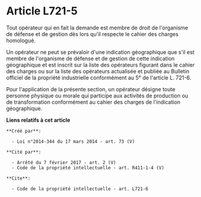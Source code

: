 # Article L721-5

Tout opérateur qui en fait la demande est membre de droit de l'organisme de défense et de gestion dès lors qu'il respecte le
cahier des charges homologué. 

Un opérateur ne peut se prévaloir d'une indication géographique que s'il est membre de l'organisme de défense et de gestion
de cette indication géographique et est inscrit sur la liste des opérateurs figurant dans le cahier des charges ou sur la
liste des opérateurs actualisée et publiée au Bulletin officiel de la propriété industrielle conformément au 5° de l'article
L. 721-6. 

Pour l'application de la présente section, un opérateur désigne toute personne physique ou morale qui participe aux activités
de production ou de transformation conformément au cahier des charges de l'indication géographique.

**Liens relatifs à cet article**

	**Créé par**:

	  - Loi n°2014-344 du 17 mars 2014 - art. 73 (V)

	**Cité par**:

	  - Arrêté du 7 février 2017 - art. 2 (V)
	  - Code de la propriété intellectuelle - art. R411-1-4 (V)

	**Cite**:

	  - Code de la propriété intellectuelle - art. L721-6
